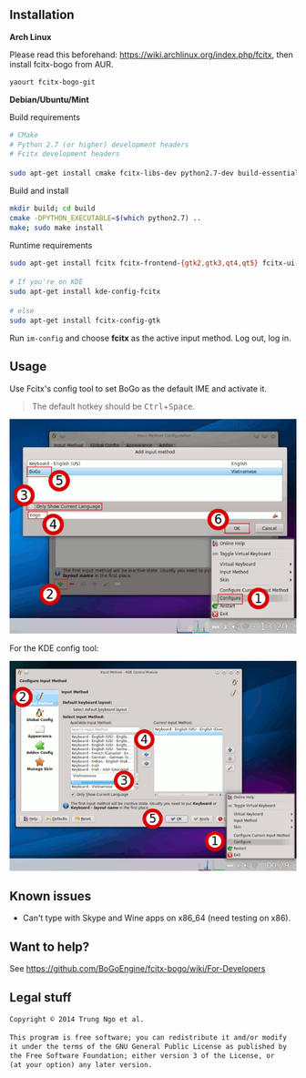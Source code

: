 ## Installation 

**Arch Linux**

Please read this beforehand: https://wiki.archlinux.org/index.php/fcitx, then install fcitx-bogo from AUR.

```bash
yaourt fcitx-bogo-git
```

**Debian/Ubuntu/Mint**

Build requirements

```bash
# CMake
# Python 2.7 (or higher) development headers
# Fcitx development headers

sudo apt-get install cmake fcitx-libs-dev python2.7-dev build-essential
```

Build and install

```bash
mkdir build; cd build
cmake -DPYTHON_EXECUTABLE=$(which python2.7) ..
make; sudo make install
```

Runtime requirements

```bash
sudo apt-get install fcitx fcitx-frontend-{gtk2,gtk3,qt4,qt5} fcitx-ui-classic

# If you're on KDE
sudo apt-get install kde-config-fcitx

# else
sudo apt-get install fcitx-config-gtk
```

Run `im-config` and choose **fcitx** as the active input method. Log out, log in.

## Usage

Use Fcitx's config tool to set BoGo as the default IME and activate it.

> The default hotkey should be <kbd>Ctrl</kbd>+<kbd>Space</kbd>.

![Setup fcitx-bogo](/data/tut_gtk.png)

For the KDE config tool:

![Setup fcitx-bogo](/data/tut.png)

## Known issues

- Can't type with Skype and Wine apps on x86_64 (need testing on x86).

## Want to help?

See https://github.com/BoGoEngine/fcitx-bogo/wiki/For-Developers

## Legal stuff

    Copyright © 2014 Trung Ngo et al.

    This program is free software; you can redistribute it and/or modify
    it under the terms of the GNU General Public License as published by
    the Free Software Foundation; either version 3 of the License, or
    (at your option) any later version.
